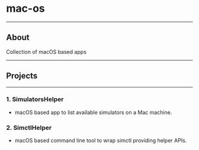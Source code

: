 # mac-os

---

## About
Collection of macOS based apps

---

## Projects

---

### 1. SimulatorsHelper
- macOS based app to list available simulators on a Mac machine.

### 2. SimctlHelper
- macOS based command line tool to wrap simctl providing helper APIs.
